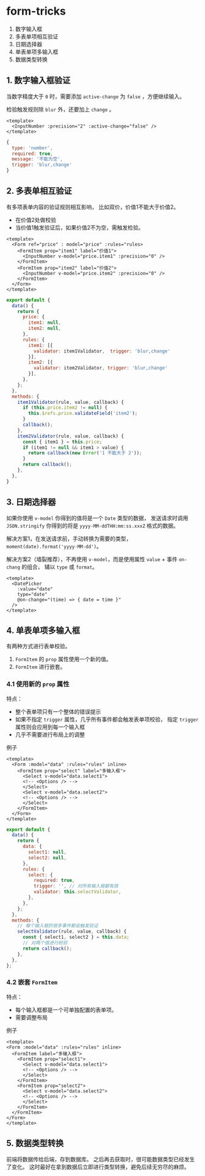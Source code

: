 # form-tricks

1. 数字输入框
1. 多表单项相互验证
1. 日期选择器
1. 单表单项多输入框
1. 数据类型转换

## 1. 数字输入框验证

当数字精度大于 `0` 时，需要添加 `active-change` 为 `false` ，方便继续输入。

检验触发规则除 `blur` 外，还要加上 `change` 。

```vue
<template>
  <InputNumber :precision="2" :active-change="false" />
</template>
```

```js
{
  type: 'number',
  required: true,
  message: '不能为空',
  trigger: 'blur,change'
}
```

## 2. 多表单相互验证

有多项表单内容的验证规则相互影响，
比如双价，价值1不能大于价值2。

* 在价值2处做校验
* 当价值1触发验证后，如果价值2不为空，需触发检验。

```vue
<template>
  <Form ref="price" : model="price" :rules="rules>
    <FormItem prop="item1" label="价值1">
      <InputNumber v-model="price.item1" :precision="0" />
    </FormItem>
    <FormItem prop="item2" label="价值2">
      <InputNumber v-model="price.item2" :precision="0" />
    </FormItem>
  </Form>
</template>
```

```js
export default {
  data() {
    return {
      price: {
        item1: null,
        item2: null,
      },
      rules: {
        item1: [{
          validator: item1Validator,  trigger: 'blur,change'
        }],
        item2: [{
          validator: item2Validator, trigger: 'blur,change'
        }],
      },
    };
  },
  methods: {
    item1Validator(rule, value, callback) {
      if (this.price.item2 != null) {
        this.$refs.price.validateField('item2');
      }
      callback();
    },
    item2Validator(rule, value, callback) {
      const { item1 } = this.price;
      if (item1 != null && item1 > value) {
        return callback(new Error('1 不能大于 2'));
      }
      return callback();
    },
  },
}
```

## 3. 日期选择器

如果你使用 `v-model` 你得到的值将是一个 `Date` 类型的数据，
发送请求时调用 `JSON.stringify` 你得到的将是 `yyyy-MM-ddTHH:mm:ss.xxxZ` 格式的数据。

解决方案1，在发送请求前，手动转换为需要的类型，`moment(date).format('yyyy-MM-dd')`。

解决方案2（墙裂推荐），不再使用 `v-model`，而是使用属性 `value` + 事件 `on-chang` 的组合，
辅以 `type` 或 `format`。

```vue
<template>
  <DatePicker
    :value="date"
    type="date"
    @on-change="(time) => { date = time }"
  />
</template>
```

## 4. 单表单项多输入框

有两种方式进行表单校验。

1. `FormItem` 的 `prop` 属性使用一个新的值。
1. `FormItem` 进行嵌套。

### 4.1 使用新的 `prop` 属性

特点：

* 整个表单项只有一个整体的错误提示
* 如果不指定 `trigger` 属性，几乎所有事件都会触发表单项校验，
指定 `trigger` 属性则会应用到每一个输入框
* 几乎不需要进行布局上的调整

例子

```vue
<template>
  <Form :model="data" :rules="rules" inline>
    <FormItem prop="select" label="多输入框">
      <Select v-model="data.select1">
      <!-- <Options /> -->
      </Select>
      <Select v-model="data.select2">
      <!-- <Options /> -->
      </Select>
    </FormItem>
  </Form>
</template>
```

```js
export default {
  data() {
    return {
      data: {
        select1: null,
        select2: null,
      },
      rules: {
        select: {
          required: true,
          trigger: '', // 对所有输入框都有效
          validator: this.selectValidator,
        },
      },
    };
  },
  methods: {
    // 每个输入框的很多事件都会触发验证
    selectValidator(rule, value, callback) {
      const { select1, select2 } = this.data;
      // 对两个值进行校验
      return callback();
    },
  },
};
```

### 4.2 嵌套 `FormItem`

特点：

* 每个输入框都是一个可单独配置的表单项。
* 需要调整布局

例子

```vue
<template>
<Form :model="data" :rules="rules" inline>
  <FormItem label="多输入框">
    <FormItem prop="select1">
      <Select v-model="data.select1">
      <!-- <Options /> -->
      </Select>
    </FormItem>
    <FormItem prop="select2">
      <Select v-model="data.select2">
      <!-- <Options /> -->
      </Select>
    </FormItem>
  </FormItem>
</Form>
</template>
```

## 5. 数据类型转换

前端将数据传给后端，存到数据库。
之后再去获取时，很可能数据类型已经发生了变化。
这时最好在拿到数据后立即进行类型转换，避免后续无穷尽的麻烦。
